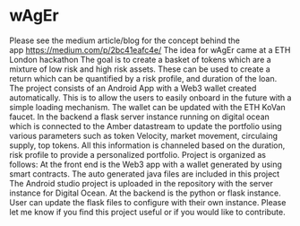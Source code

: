 # wAgEr
Please see the medium article/blog for the concept behind the app https://medium.com/p/2bc41eafc4e/
The idea for wAgEr came at a ETH London hackathon The goal is to create a basket of tokens which are a mixture of low risk and high risk assets. These can be used to create a return which can be quantified by a risk profile, and duration of the loan.
The project consists of an Android App with a Web3 wallet created automatically. This is to allow the users to easily onboard in the future with a simple loading mechanism. The wallet can be updated with the ETH KoVan faucet. In the backend a flask server instance running on digital ocean which is connected to the Amber datastream to update the portfolio using various parameters such as token Velocity, market movement, circulaing supply, top tokens. All this information is channeled based on the duration, risk profile to provide a personalized portfolio.
Project is organized as follows: At the front end is the Web3 app with a wallet generated by using smart contracts. The auto generated java files are included in this project The Android studio project is uploaded in the repository with the server instance for Digital Ocean. At the backend is the python or flask instance. User can update the flask files to configure with their own instance.
Please let me know if you find this project useful or if you would like to contribute.

